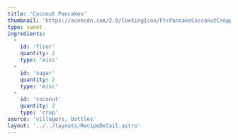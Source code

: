 ```yaml
---
title: 'Coconut Pancakes'
thumbnail: 'https://acnhcdn.com/2.0/CookingIcon/FtrPancakeCocconutCropped.png'
type: sweet
ingredients:
  -
    id: 'flour'
    quantity: 2
    type: 'misc'
  -
    id: 'sugar'
    quantity: 2
    type: 'misc'
  -
    id: 'coconut'
    quantity: 2
    type: 'crop'
source: 'villagers, bottles'
layout: '../../layouts/RecipeDetail.astro'
---
```

